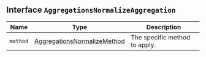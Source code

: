 ## Interface `AggregationsNormalizeAggregation`

| Name | Type | Description |
| - | - | - |
| `method` | [AggregationsNormalizeMethod](./AggregationsNormalizeMethod.md) | The specific method to apply. |
